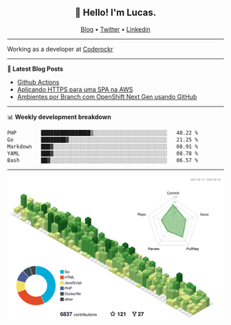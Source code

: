 <h2 align="center">👋 Hello! I'm Lucas.</h2>
<p align="center">
  <a href="https://www.lucassabreu.net.br/">Blog</a> •
  <a href="https://twitter.com/lucassabreu">Twitter</a> •
  <a href="https://www.linkedin.com/in/lucassantosabreu/">Linkedin</a>
</p>

---

Working as a developer at [Coderockr](https://github.com/Coderockr)

---

**📝 Latest Blog Posts**

<!-- BLOG-POST-LIST:START -->
- [Github Actions](https://www.lucassabreu.net.br/post/github-actions/)
- [Aplicando HTTPS para uma SPA na AWS](https://www.lucassabreu.net.br/post/aplicando-https-para-uma-spa-na-aws/)
- [Ambientes por Branch com OpenShift Next Gen usando GitHub](https://www.lucassabreu.net.br/post/ambientes-por-branch-com-openshift-next-gen-usando-github/)
<!-- BLOG-POST-LIST:END -->

---

📊 **Weekly development breakdown**
<!--START_SECTION:waka-->
```text
PHP        ████████████████▒░░░░░░░░░░░░░░░░░░░░░░░░   40.22 % 
Go         ████████▓░░░░░░░░░░░░░░░░░░░░░░░░░░░░░░░░   21.25 % 
Markdown   ███▓░░░░░░░░░░░░░░░░░░░░░░░░░░░░░░░░░░░░░   08.91 % 
YAML       ███▓░░░░░░░░░░░░░░░░░░░░░░░░░░░░░░░░░░░░░   08.78 % 
Bash       ██▓░░░░░░░░░░░░░░░░░░░░░░░░░░░░░░░░░░░░░░   06.57 % 
```
<!--END_SECTION:waka-->

---

![](./profile-3d-contrib/profile-green-animate.svg)

